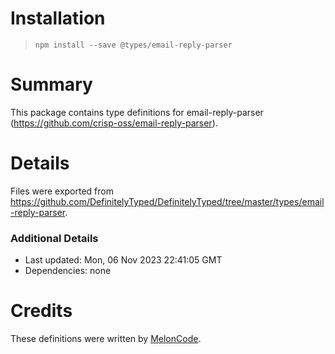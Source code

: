 # Installation
> `npm install --save @types/email-reply-parser`

# Summary
This package contains type definitions for email-reply-parser (https://github.com/crisp-oss/email-reply-parser).

# Details
Files were exported from https://github.com/DefinitelyTyped/DefinitelyTyped/tree/master/types/email-reply-parser.

### Additional Details
 * Last updated: Mon, 06 Nov 2023 22:41:05 GMT
 * Dependencies: none

# Credits
These definitions were written by [MelonCode](https://github.com/MelonCode).
